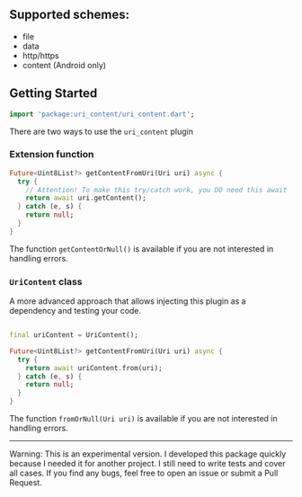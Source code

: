 ## Supported schemes:
- file
- data
- http/https
- content (Android only)

## Getting Started

```dart
import 'package:uri_content/uri_content.dart';
```

There are two ways to use the `uri_content` plugin

### Extension function

```dart
Future<Uint8List?> getContentFromUri(Uri uri) async {
  try {
    // Attention! To make this try/catch work, you DO need this await 
    return await uri.getContent();
  } catch (e, s) {
    return null;
  }
}
```
The function `getContentOrNull()` is available if you are not interested in handling errors.

### `UriContent` class

A more advanced approach that allows injecting this plugin as a dependency and testing your code.

```dart

final uriContent = UriContent();

Future<Uint8List?> getContentFromUri(Uri uri) async {
  try {
    return await uriContent.from(uri);
  } catch (e, s) {
    return null;
  }
}

```

The function `fromOrNull(Uri uri)` is available if you are not interested in handling errors.

____
Warning: This is an experimental version. I developed this package quickly because I needed it for another project.
I still need to write tests and cover all cases. If you find any bugs, feel free to open an issue or submit a Pull Request.